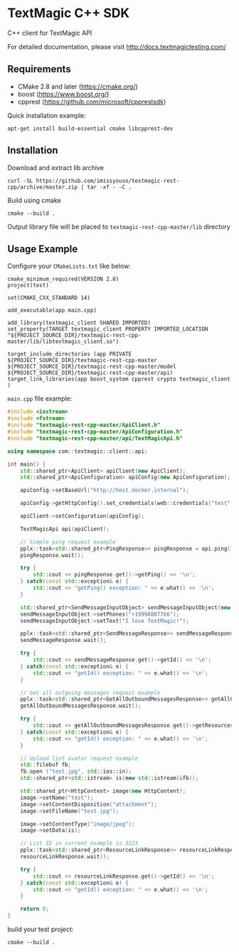 # TextMagic C++ SDK

C++ client for TextMagic API

For detailed documentation, please visit http://docs.textmagictesting.com/

## Requirements

* CMake 2.8 and later (https://cmake.org/)
* boost (https://www.boost.org/)
* cpprest (https://github.com/microsoft/cpprestsdk)

Quick installation example:
```shell
apt-get install build-essential cmake libcpprest-dev
```

## Installation

Download and extract lib archive
```shell
curl -SL https://github.com/imissyouso/textmagic-rest-cpp/archive/master.zip | tar -xf - -C .
```
Build using cmake
```shell
cmake --build .
```
Output library file will be placed to `textmagic-rest-cpp-master/lib` directory

## Usage Example

Configure your `CMakeLists.txt` like below:
```shell
cmake_minimum_required(VERSION 2.8)
project(test)

set(CMAKE_CXX_STANDARD 14)

add_executable(app main.cpp)

add_library(textmagic_client SHARED IMPORTED)
set_property(TARGET textmagic_client PROPERTY IMPORTED_LOCATION "${PROJECT_SOURCE_DIR}/textmagic-rest-cpp-master/lib/libtextmagic_client.so")

target_include_directories (app PRIVATE ${PROJECT_SOURCE_DIR}/textmagic-rest-cpp-master ${PROJECT_SOURCE_DIR}/textmagic-rest-cpp-master/model ${PROJECT_SOURCE_DIR}/textmagic-rest-cpp-master/api)
target_link_libraries(app boost_system cpprest crypto textmagic_client )
```

`main.cpp` file example:
```cpp
#include <iostream>
#include <fstream>
#include "textmagic-rest-cpp-master/ApiClient.h"
#include "textmagic-rest-cpp-master/ApiConfiguration.h"
#include "textmagic-rest-cpp-master/api/TextMagicApi.h"

using namespace com::textmagic::client::api;

int main() {
    std::shared_ptr<ApiClient> apiClient(new ApiClient);
    std::shared_ptr<ApiConfiguration> apiConfig(new ApiConfiguration);

    apiConfig->setBaseUrl("http://host.docker.internal");

    apiConfig->getHttpConfig().set_credentials(web::credentials("test", "mdwpeFrNGc7GyV1V4J6UJawcp0XTLm"));

    apiClient->setConfiguration(apiConfig);

    TextMagicApi api(apiClient);

    // Simple ping request example
    pplx::task<std::shared_ptr<PingResponse>> pingResponse = api.ping();
    pingResponse.wait();

    try {
        std::cout << pingResponse.get()->getPing() << '\n';
    } catch(const std::exception& e) {
        std::cout << "getPing() exception: " << e.what() << '\n';
    }

    std::shared_ptr<SendMessageInputObject> sendMessageInputObject(new SendMessageInputObject);
    sendMessageInputObject->setPhones("+19998887766");
    sendMessageInputObject->setText("I love TextMagic!");

    pplx::task<std::shared_ptr<SendMessageResponse>> sendMessageResponse = api.sendMessage(sendMessageInputObject, false);
    sendMessageResponse.wait();

    try {
        std::cout << sendMessageResponse.get()->getId() << '\n';
    } catch(const std::exception& e) {
        std::cout << "getId() exception: " << e.what() << '\n';
    }

    // Get all outgoing messages request example
    pplx::task<std::shared_ptr<GetAllOutboundMessagesResponse>> getAllOutboundMessagesResponse = api.getAllOutboundMessages(boost::none, boost::none, boost::none);
    getAllOutboundMessagesResponse.wait();

    try {
        std::cout << getAllOutboundMessagesResponse.get()->getResources()[0]->getId() << '\n';
    } catch(const std::exception& e) {
        std::cout << "getId() exception: " << e.what() << '\n';
    }

    // Upload list avatar request example
    std::filebuf fb;
    fb.open ("test.jpg", std::ios::in);
    std::shared_ptr<std::istream> is(new std::istream(&fb));

    std::shared_ptr<HttpContent> image(new HttpContent);
    image->setName("test");
    image->setContentDisposition("attachment");
    image->setFileName("test.jpg");

    image->setContentType("image/jpeg");
    image->setData(is);

    // List ID in current example is 3223
    pplx::task<std::shared_ptr<ResourceLinkResponse>> resourceLinkResponse = api.uploadListAvatar(image, 3223);
    resourceLinkResponse.wait();

    try {
        std::cout << resourceLinkResponse.get()->getId() << '\n';
    } catch(const std::exception& e) {
        std::cout << "getId() exception: " << e.what() << '\n';
    }

    return 0;
}
```
build your test project:
```shell
cmake --build .
```
